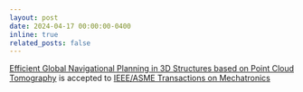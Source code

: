 ```yaml
---
layout: post
date: 2024-04-17 00:00:00-0400
inline: true
related_posts: false
---
```


<a href="https://arxiv.org/abs/2403.07631">Efficient Global Navigational Planning in 3D Structures based on Point Cloud Tomography</a> is accepted to <a href="https://ieeexplore.ieee.org/document/xx">IEEE/ASME Transactions on Mechatronics</a>


